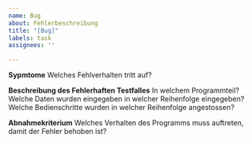 ```yaml
---
name: Bug
about: Fehlerbeschreibung
title: "[Bug]"
labels: task
assignees: ''

---
```


**Sypmtome**
Welches Fehlverhalten tritt auf?

**Beschreibung des Fehlerhaften Testfalles**
In welchem Programmteil?
Welche Daten wurden eingegeben in welcher Reihenfolge eingegeben?
Welche Bedienschritte wurden in welcher Reihenfolge angestossen?

**Abnahmekriterium**
Welches Verhalten des Programms muss auftreten, damit der Fehler behoben ist?
